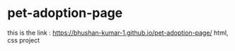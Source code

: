 # pet-adoption-page
this is the link :  https://bhushan-kumar-1.github.io/pet-adoption-page/
html, css  project

